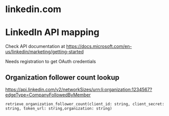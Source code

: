 # linkedin.com
# LinkedIn API mapping

Check API documentation at https://docs.microsoft.com/en-us/linkedin/marketing/getting-started

Needs registration to get OAuth credentials

## Organization follower count lookup
https://api.linkedin.com/v2/networkSizes/urn:li:organization:1234567?edgeType=CompanyFollowedByMember<p>
`retrieve_organization_follower_count(client_id: string, client_secret: string, token_url: string,organization: string)`<p>

## 